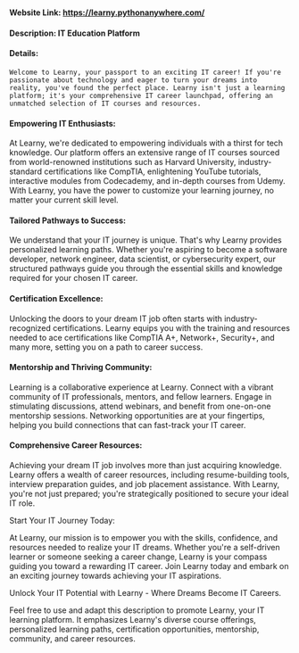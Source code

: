 # 
#### Website Link: https://learny.pythonanywhere.com/  
#### Description: IT Education Platform

#### Details:
    Welcome to Learny, your passport to an exciting IT career! If you're passionate about technology and eager to turn your dreams into reality, you've found the perfect place. Learny isn't just a learning platform; it's your comprehensive IT career launchpad, offering an unmatched selection of IT courses and resources.
  
#### Empowering IT Enthusiasts:
  
  At Learny, we're dedicated to empowering individuals with a thirst for tech knowledge. Our platform offers an extensive range of IT courses sourced from world-renowned institutions such as Harvard University, industry-standard certifications like CompTIA, enlightening YouTube tutorials, interactive modules from Codecademy, and in-depth courses from Udemy. With Learny, you have the power to customize your learning journey, no matter your current skill level.
  
#### Tailored Pathways to Success:
  
  We understand that your IT journey is unique. That's why Learny provides personalized learning paths. Whether you're aspiring to become a software developer, network engineer, data scientist, or cybersecurity expert, our structured pathways guide you through the essential skills and knowledge required for your chosen IT career.
  
#### Certification Excellence:
  
  Unlocking the doors to your dream IT job often starts with industry-recognized certifications. Learny equips you with the training and resources needed to ace certifications like CompTIA A+, Network+, Security+, and many more, setting you on a path to career success.
  
 #### Mentorship and Thriving Community:
  
  Learning is a collaborative experience at Learny. Connect with a vibrant community of IT professionals, mentors, and fellow learners. Engage in stimulating discussions, attend webinars, and benefit from one-on-one mentorship sessions. Networking opportunities are at your fingertips, helping you build connections that can fast-track your IT career.
  
 #### Comprehensive Career Resources:
  
  Achieving your dream IT job involves more than just acquiring knowledge. Learny offers a wealth of career resources, including resume-building tools, interview preparation guides, and job placement assistance. With Learny, you're not just prepared; you're strategically positioned to secure your ideal IT role.
  
  Start Your IT Journey Today:
  
  At Learny, our mission is to empower you with the skills, confidence, and resources needed to realize your IT dreams. Whether you're a self-driven learner or someone seeking a career change, Learny is your compass guiding you toward a rewarding IT career. Join Learny today and embark on an exciting journey towards achieving your IT aspirations.
  
  Unlock Your IT Potential with Learny - Where Dreams Become IT Careers.
  
  Feel free to use and adapt this description to promote Learny, your IT learning platform. It emphasizes Learny's diverse course offerings, personalized learning paths, certification opportunities, mentorship, community, and career resources.
